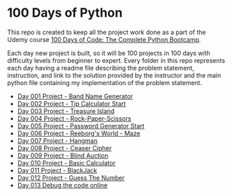 # 100 Days of Python

This repo is created to keep all the project work done as a part of the Udemy course [100 Days of Code: The Complete Python Bootcamp](https://www.udemy.com/course/100-days-of-code/learn/lecture/18085749#overview).  

Each day new project is built, so it will be 100 projects in 100 days with difficulty levels from beginner to expert. Every folder in this repo represents each day having a readme file describing the problem statement, instruction, and link to the solution provided by the instructor and the main python file containing my implementation of the problem statement.

- [Day 001 Project - Band Name Generator](https://github.com/ashutosh-vaidya/100-Days-of-Python/tree/main/Day%20001%20Project-%20Band%20Name%20Generator)
- [Day 002 Project - Tip Calculator Start](https://github.com/ashutosh-vaidya/100-Days-of-Python/tree/main/Day%20002%20Project-%20Tip%20Calculator%20Start)
- [Day 003 Project - Treasure Island](https://github.com/ashutosh-vaidya/100-Days-of-Python/tree/main/Day%20003%20Project-%20Treasure%20Island)
- [Day 004 Project - Rock-Paper-Scissors](https://github.com/ashutosh-vaidya/100-Days-of-Python/tree/main/Day%20004%20Project%20-%20Rock-Paper-Scissors)
- [Day 005 Project - Password Generator Start](https://github.com/ashutosh-vaidya/100-Days-of-Python/tree/main/Day%20005%20Project%20-%20Password%20Generator%20Start)
- [Day 006 Project - Reeborg's World - Maze](https://github.com/ashutosh-vaidya/100-Days-of-Python/tree/main/Day%20006%20Project%20-%20Reeborg's%20World%20-%20Maze)
- [Day 007 Project - Hangman](https://github.com/ashutosh-vaidya/100-Days-of-Python/tree/main/Day%20007%20Project%20-%20Hangman)
- [Day 008 Project - Ceaser Cipher](https://github.com/ashutosh-vaidya/100-Days-of-Python/tree/main/Day%20008%20Project%20-%20Ceaser%20Cipher)
- [Day 009 Project - Blind Auction](https://github.com/ashutosh-vaidya/100-Days-of-Python/tree/main/Day%20009%20Project%20-%20Blind%20Auction)
- [Day 010 Project - Basic Calculator](https://github.com/ashutosh-vaidya/100-Days-of-Python/tree/main/Day%20010%20Project%20-%20Basic%20Calculator)
- [Day 011 Project - BlackJack](https://github.com/ashutosh-vaidya/100-Days-of-Python/tree/main/Day%20011%20Project%20-%20Blackjack)
- [Day 012 Project - Guess The Number](https://github.com/ashutosh-vaidya/100-Days-of-Python/tree/main/Day%20012%20Project%20-%20Guess%20The%20Number)
- [Day 013 Debug the code online](https://pythontutor.com/visualize.html#mode=edit)
